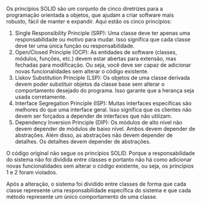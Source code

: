 Os princípios SOLID são um conjunto de cinco diretrizes para a programação orientada a objetos, que ajudam a criar software mais robusto, fácil de manter e expandir. Aqui estão os cinco princípios:

1. Single Responsibility Principle (SRP): Uma classe deve ter apenas uma responsabilidade ou motivo para mudar. Isso significa que cada classe deve ter uma única função ou responsabilidade.
2. Open/Closed Principle (OCP): As entidades de software (classes, módulos, funções, etc.) devem estar abertas para extensão, mas fechadas para modificação. Ou seja, você deve ser capaz de adicionar novas funcionalidades sem alterar o código existente.
3. Liskov Substitution Principle (LSP): Os objetos de uma classe derivada devem poder substituir objetos da classe base sem alterar o comportamento desejado do programa. Isso garante que a herança seja usada corretamente.
4. Interface Segregation Principle (ISP): Muitas interfaces específicas são melhores do que uma interface geral. Isso significa que os clientes não devem ser forçados a depender de interfaces que não utilizam.
5. Dependency Inversion Principle (DIP): Os módulos de alto nível não devem depender de módulos de baixo nível. Ambos devem depender de abstrações. Além disso, as abstrações não devem depender de detalhes. Os detalhes devem depender de abstrações.

O código original não segue os princípios SOLID. Porque a responsabilidade do sistema não foi dividida entre classes e portanto não há como adicionar novas funcionalidades sem alterar o código existente, ou seja, os princípios 1 e 2 foram violados.

Após a alteração, o sistema foi dividido entre classes de forma que cada classe represente uma responsabilidade específica do sistema e que cada método represente um único comportamento de uma classe.